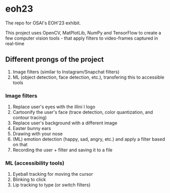 # eoh23
The repo for OSAI's EOH'23 exhibit.

This project uses OpenCV, MatPlotLib, NumPy and TensorFlow to create a few computer vision tools - that apply filters to video-frames captured in real-time

## Different prongs of the project
1. Image filters (similar to Instagram/Snapchat filters)
2. ML (object detection, face detection, etc.), transfering this to accessible tools

### Image filters
1. Replace user's eyes with the illini I logo
2. Cartoonify the user's face (trace detection, color quantization, and contour tracing)
3. Replace user's background with a different image
4. Easter bunny ears
5. Drawing with your nose
6. (ML) emotion detection (happy, sad, angry, etc.) and apply a filter based on that
7. Recording the user + filter and saving it to a file

### ML (accessibility tools)
1. Eyeball tracking for moving the cursor
2. Blinking to click
3. Lip tracking to type (or switch filters)